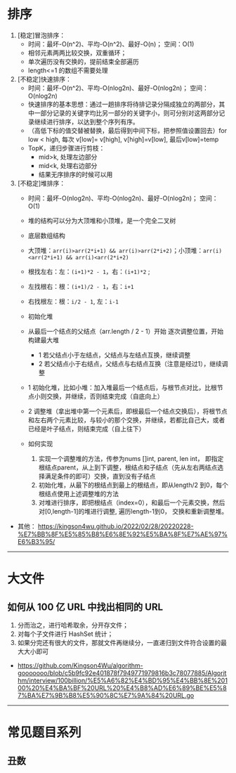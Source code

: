 
# 排序
1. [稳定]冒泡排序：
   + 时间：最坏-O(n^2)、平均-O(n^2)、最好-O(n)； 空间：O(1)
   + 相邻元素两两比较交换，双重循环；
   + 单次遍历没有交换的，提前结束全部遍历
   + length<=1 的数组不需要处理
2. [不稳定]快速排序：
   + 时间：最坏-O(n^2)、平均-O(nlog2n)、最好-O(nlog2n)； 空间：O(nlog2n)
   + 快速排序的基本思想：通过一趟排序将待排记录分隔成独立的两部分，其中一部分记录的关键字均比另一部分的关键字小，则可分别对这两部分记录继续进行排序，以达到整个序列有序。
   + （高低下标的值交替被替换，最后得到中间下标，把参照值设置回去）for low < high, 每次 v[low]= v[high], v[high]=v[low], 最后v[low]=temp
   + TopK，递归步骤进行剪枝：
     - mid>k, 处理左边部分
     - mid<k, 处理右边部分
     - 结果无序排序的时候可以用
3. [不稳定]堆排序：
   + 时间：最坏-O(nlog2n)、平均-O(nlog2n)、最好-O(nlog2n)； 空间：O(1)
   + 堆的结构可以分为大顶堆和小顶堆，是一个完全二叉树
   + 底层数组结构
   + 大顶堆：`arr(i)>arr(2*i+1) && arr(i)>arr(2*i+2)`；小顶堆：`arr(i)<arr(2*i+1) && arr(i)<arr(2*i+2)`
   + 根找左右：左：`(i+1)*2 - 1`，右：`(i+1)*2` ;
   + 左找根右：根：`(i+1)/2 - 1`，右：`i+1`
   + 右找根左：根：`i/2 - 1`, 左：`i-1`

   + 初始化堆
   + 从最后一个结点的父结点（arr.length / 2 - 1）开始 逐次调整位置，开始构建最大堆
       - 1 若父结点小于左结点，父结点与左结点互换，继续调整
       - 2 若父结点小于右结点，父结点与右结点互换（注意是经过1），继续调整

   + 1 初始化堆，比如小堆：加入堆最后一个结点后，与根节点对比，比根节点小则交换，并继续，否则结束完成（自底向上）
   + 2 调整堆（拿出堆中第一个元素后，即根最后一个结点交换后），将根节点和左右两个元素比较，与较小的那个交换，并继续，若都比自己大，或者已经是叶子结点，则结束完成（自上往下）
   + 如何实现
        1. 实现一个调整堆的方法，传参为nums []int, parent, len int， 即指定根结点parent，从上到下调整，根结点和子结点（先从左右两结点选择满足条件的即可）交换，直到没有子结点
        2. 初始化堆，从最下的根结点到最上的根结点，即从length/2 到0，每个根结点使用上述调整堆的方法
        3. 对堆进行排序，即把根结点（index=0），和最后一个元素交换，然后对[0,length-1]的堆进行调整, 遍历length-1到0， 交换和重新调整堆。
    

+ 其他： https://kingson4wu.github.io/2022/02/28/20220228-%E7%BB%8F%E5%85%B8%E6%8E%92%E5%BA%8F%E7%AE%97%E6%B3%95/

----

# 大文件

## 如何从 100 亿 URL 中找出相同的 URL
1. 分而治之，进行哈希取余，分开存文件；
2. 对每个子文件进行 HashSet 统计；
3. 如果分完还有很大的文件，那就文件再继续分，一直递归到文件符合设置的最大大小即可

+ https://github.com/Kingson4Wu/algorithm-gooooooo/blob/c5b9fc92e401878f7949771979816b3c78077885/Algorithm/interview/100billion/%E5%A6%82%E4%BD%95%E4%BB%8E%20100%20%E4%BA%BF%20URL%20%E4%B8%AD%E6%89%BE%E5%87%BA%E7%9B%B8%E5%90%8C%E7%9A%84%20URL.go

----

# 常见题目系列

## 丑数

